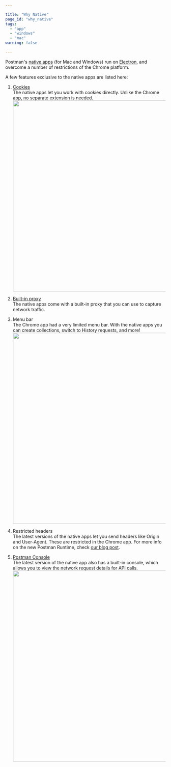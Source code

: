 ```yaml
---

title: "Why Native"
page_id: "why_native"
tags:
  - "app"
  - "windows"
  - "mac"
warning: false

---
```


Postman's [native apps](http://www.postman.com/downloads/) (for Mac and Windows) run on [Electron](http://electron.atom.io/), 
and overcome a number of restrictions of the Chrome platform.

A few features exclusive to the native apps are listed here:

1. [Cookies](http://www.postman.com/docs/cookies)<br>The native apps let you work with cookies directly. Unlike the Chrome app, no separate extension is needed.<br>
[<img src="https://cloud.githubusercontent.com/assets/681190/16727741/2252c05c-4780-11e6-874a-fd2b645be881.png" width="600">](https://cloud.githubusercontent.com/assets/681190/16727741/2252c05c-4780-11e6-874a-fd2b645be881.png)


2. [Built-in proxy](http://www.postman.com/docs/capture_mac)<br>The native apps come with a built-in proxy that you can use to capture network traffic. 


3. Menu bar<br>The Chrome app had a very limited menu bar. With the native apps you can create collections, switch to History requests, and more!<br>
[<img src="https://cloud.githubusercontent.com/assets/681190/16727776/59de49a6-4780-11e6-8d0e-63773f072440.png" width="600">](https://cloud.githubusercontent.com/assets/681190/16727776/59de49a6-4780-11e6-8d0e-63773f072440.png)

4. Restricted headers<br>The latest versions of the native apps let you send headers like Origin and User-Agent. These are restricted in the Chrome app. For more info on the new Postman Runtime, check [our blog post](https://blog.postman.com/introducing-postman-runtime-more-power-better-control/).

5. [Postman Console](https://blog.postman.com/the-postman-console/)<br> The latest version of the native app also has a built-in console, which allows you to view the network request details for API calls.<br>
[<img src="https://cloud.githubusercontent.com/assets/1330851/20256699/1adfcdb2-aa6b-11e6-82f7-44ce026509f8.png" width="600">](https://cloud.githubusercontent.com/assets/1330851/20256699/1adfcdb2-aa6b-11e6-82f7-44ce026509f8.png)